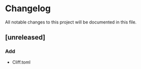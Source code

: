 # Changelog

All notable changes to this project will be documented in this file.

## [unreleased]

### Add

- Cliff.toml

<!-- generated by git-cliff -->
